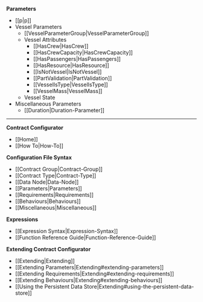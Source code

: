 **Parameters**
* [[p|p]]
* Vessel Parameters
    * [[VesselParameterGroup|VesselParameterGroup]]
    * Vessel Attributes
        * [[HasCrew|HasCrew]]
        * [[HasCrewCapacity|HasCrewCapacity]]
        * [[HasPassengers|HasPassengers]]
        * [[HasResource|HasResource]]
        * [[IsNotVessel|IsNotVessel]]
        * [[PartValidation|PartValidation]]
        * [[VesselIsType|VesselIsType]]
        * [[VesselMass|VesselMass]]
    * Vessel State
* Miscellaneous Parameters
    * [[Duration|Duration-Parameter]]

---

**Contract Configurator**
* [[Home]]
* [[How To|How-To]]

**Configuration File Syntax**
* [[Contract Group|Contract-Group]]
* [[Contract Type|Contract-Type]]
 * [[Data Node|Data-Node]]
 * [[Parameters|Parameters]]
 * [[Requirements|Requirements]]
 * [[Behaviours|Behaviours]]
* [[Miscellaneous|Miscellaneous]]

**Expressions**
* [[Expression Syntax|Expression-Syntax]]
* [[Function Reference Guide|Function-Reference-Guide]]

**Extending Contract Configurator**
* [[Extending|Extending]]
 * [[Extending Parameters|Extending#extending-parameters]]
 * [[Extending Requirements|Extending#extending-requirements]]
 * [[Extending Behaviours|Extending#extending-behaviours]]
 * [[Using the Persistent Data Store|Extending#using-the-persistent-data-store]]
